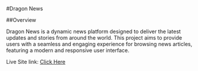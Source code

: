 #Dragon News

##Overview

Dragon News is a dynamic news platform designed to deliver the latest updates and stories from around the world. This project aims to provide users with a seamless and engaging experience for browsing news articles, featuring a modern and responsive user interface.

Live Site link: [Click Here](https://dragon-news-ph11.netlify.app/)
